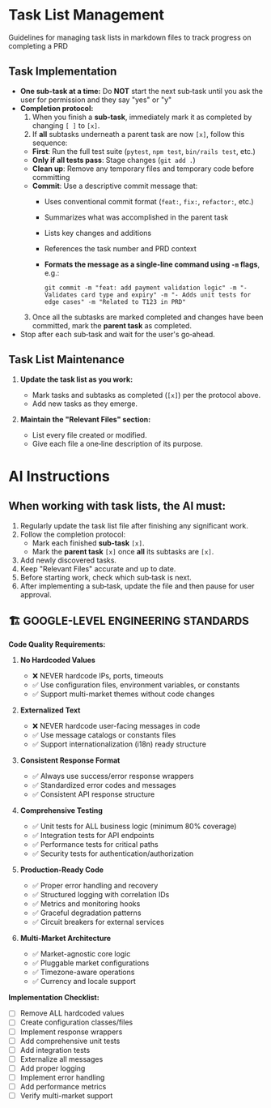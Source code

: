 # Task List Management

Guidelines for managing task lists in markdown files to track progress on completing a PRD

## Task Implementation
- **One sub-task at a time:** Do **NOT** start the next sub‑task until you ask the user for permission and they say "yes" or "y"
- **Completion protocol:**  
  1. When you finish a **sub‑task**, immediately mark it as completed by changing `[ ]` to `[x]`.
  2. If **all** subtasks underneath a parent task are now `[x]`, follow this sequence:
    - **First**: Run the full test suite (`pytest`, `npm test`, `bin/rails test`, etc.)
    - **Only if all tests pass**: Stage changes (`git add .`)
    - **Clean up**: Remove any temporary files and temporary code before committing
    - **Commit**: Use a descriptive commit message that:
      - Uses conventional commit format (`feat:`, `fix:`, `refactor:`, etc.)
      - Summarizes what was accomplished in the parent task
      - Lists key changes and additions
      - References the task number and PRD context
      - **Formats the message as a single-line command using `-m` flags**, e.g.:

        ```
        git commit -m "feat: add payment validation logic" -m "- Validates card type and expiry" -m "- Adds unit tests for edge cases" -m "Related to T123 in PRD"
        ```
  3. Once all the subtasks are marked completed and changes have been committed, mark the **parent task** as completed.
- Stop after each sub‑task and wait for the user's go‑ahead.

## Task List Maintenance

1. **Update the task list as you work:**
   - Mark tasks and subtasks as completed (`[x]`) per the protocol above.
   - Add new tasks as they emerge.

2. **Maintain the "Relevant Files" section:**
   - List every file created or modified.
   - Give each file a one‑line description of its purpose.

# AI Instructions

## When working with task lists, the AI must:

1. Regularly update the task list file after finishing any significant work.
2. Follow the completion protocol:
   - Mark each finished **sub‑task** `[x]`.
   - Mark the **parent task** `[x]` once **all** its subtasks are `[x]`.
3. Add newly discovered tasks.
4. Keep "Relevant Files" accurate and up to date.
5. Before starting work, check which sub‑task is next.
6. After implementing a sub‑task, update the file and then pause for user approval.

## 🏗️ GOOGLE-LEVEL ENGINEERING STANDARDS

**Code Quality Requirements:**
1. **No Hardcoded Values**
   - ❌ NEVER hardcode IPs, ports, timeouts
   - ✅ Use configuration files, environment variables, or constants
   - ✅ Support multi-market themes without code changes

2. **Externalized Text**
   - ❌ NEVER hardcode user-facing messages in code
   - ✅ Use message catalogs or constants files
   - ✅ Support internationalization (i18n) ready structure

3. **Consistent Response Format**
   - ✅ Always use success/error response wrappers
   - ✅ Standardized error codes and messages
   - ✅ Consistent API response structure

4. **Comprehensive Testing**
   - ✅ Unit tests for ALL business logic (minimum 80% coverage)
   - ✅ Integration tests for API endpoints
   - ✅ Performance tests for critical paths
   - ✅ Security tests for authentication/authorization

5. **Production-Ready Code**
   - ✅ Proper error handling and recovery
   - ✅ Structured logging with correlation IDs
   - ✅ Metrics and monitoring hooks
   - ✅ Graceful degradation patterns
   - ✅ Circuit breakers for external services

6. **Multi-Market Architecture**
   - ✅ Market-agnostic core logic
   - ✅ Pluggable market configurations
   - ✅ Timezone-aware operations
   - ✅ Currency and locale support

**Implementation Checklist:**
- [ ] Remove ALL hardcoded values
- [ ] Create configuration classes/files
- [ ] Implement response wrappers
- [ ] Add comprehensive unit tests
- [ ] Add integration tests
- [ ] Externalize all messages
- [ ] Add proper logging
- [ ] Implement error handling
- [ ] Add performance metrics
- [ ] Verify multi-market support
